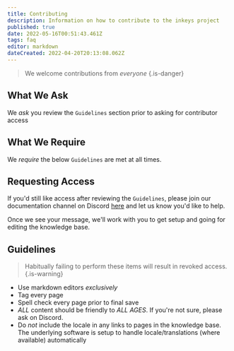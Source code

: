```yaml
---
title: Contributing
description: Information on how to contribute to the inkeys project
published: true
date: 2022-05-16T00:51:43.461Z
tags: faq
editor: markdown
dateCreated: 2022-04-20T20:13:08.062Z
---
```


>  We welcome contributions from *everyone*
{.is-danger}

## What We Ask

We *ask* you review the `Guidelines` section prior to asking for contributor access

## What We Require

We *require* the below `Guidelines` are met at all times.

## Requesting Access

If you'd still like access after reviewing the `Guidelines`, please join our documentation channel on Discord [here](https://discord.gg/e5uByzXCN9) and let us know you'd like to help. 

Once we see your message, we'll work with you to get setup and going for editing the knowledge base.

## Guidelines

> Habitually failing to perform these items will result in revoked access.
{.is-warning}

- Use markdown editors *exclusively*
- Tag every page
- Spell check every page prior to final save
- *ALL* content should be friendly to *ALL AGES*. If you're not sure, please ask on Discord.
- Do *not* include the locale in any links to pages in the knowledge base. The underlying software is setup to handle locale/translations (where available) automatically